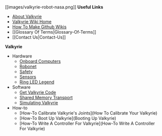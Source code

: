 [[images/valkyrie-robot-nasa.png]]
__Useful Links__
* [About Valkyrie](http://nasa-jsc-robotics.github.io/valkyrie/)
* [Valkyrie Wiki Home](https://github.com/NASA-JSC-Robotics/valkyrie/wiki)
* [How To Make Github Wikis](How-To-Make-Wikis)
* [[Glossary Of Terms|Glossary-Of-Terms]]
* [[Contact Us|Contact-Us]]

__Valkyrie__
* Hardware
  * [Onboard Computers](Onboard-Computers)
  * [Robonet](Robonet)
  * [Safety](Safety)
  * [Sensors](Sensors)
  * [Ring LED Legend](https://github.com/NASA-JSC-Robotics/valkyrie/wiki/Ring-LED-Legend)
* Software
  * [Get Valkyrie Code](https://github.com/NASA-JSC-Robotics/valkyrie/wiki/Get-Valkyrie-Code)
  * [Shared Memory Transport](Shared-Memory-Transport)
  * [Simulating Valkyrie](https://github.com/NASA-JSC-Robotics/valkyrie/wiki/Simulating-Valkyrie)
* How-to
  * [How-To Calibrate Valkyrie's Joints](How To Calibrate Your Valkyrie)
  * [How-To Boot Up Valkyrie](Booting Up Valkyrie)
  * [How-To Write A Controller For Valkyrie](How-To Write A Controller For Valkyrie)
